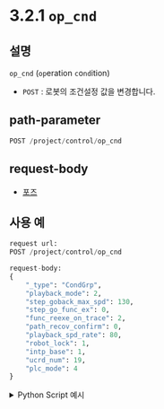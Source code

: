 ﻿# 3.2.1 `op_cnd`

## 설명

`op_cnd` (`op`eration `c`o`nd`ition)

- `POST` : 로봇의 조건설정 값을 변경합니다.

## path-parameter

```python
POST /project/control/op_cnd
```

## request-body

- [포즈](/7-schema/op_cnd.md)


## 사용 예

```python
request url:
POST /project/control/op_cnd

request-body:
{
    "_type": "CondGrp",
    "playback_mode": 2,
    "step_goback_max_spd": 130,
    "step_go_func_ex": 0,
    "func_reexe_on_trace": 2,
    "path_recov_confirm": 0,
    "playback_spd_rate": 80,
    "robot_lock": 1,
    "intp_base": 1,
    "ucrd_num": 19,
    "plc_mode": 4
}
```
<details><summary>Python Script 예시</summary>

```python
# test.py
import requests 

def post_op_cnd() -> int:
    base_url       = 'http://192.168.1.150:8888'
    path_parameter = '/project/control/op_cnd'
    head           = {'Content-Type': 'application/json; charset=utf-8'}
    body           = { 
                       "_type": "CondGrp",
                       "playback_mode": 2,
                       "step_goback_max_spd": 190,
                       "step_go_func_ex": 0,
                       "func_reexe_on_trace": 2,
                       "path_recov_confirm": 0,
                       "playback_spd_rate": 80,
                       "robot_lock": 1,
                       "intp_base": 1,
                       "ucrd_num": 19,
                       "plc_mode": 4 
                     }

    # post 시, request header 에 대한 정보를 전달합니다.
    response = requests.post(url = base_url + path_parameter, headers = head,  json = body)
    return response.status_code

print(f"response: {post_op_cnd()}")
```
```sh
$python test.py
response: 200 
```
</details>